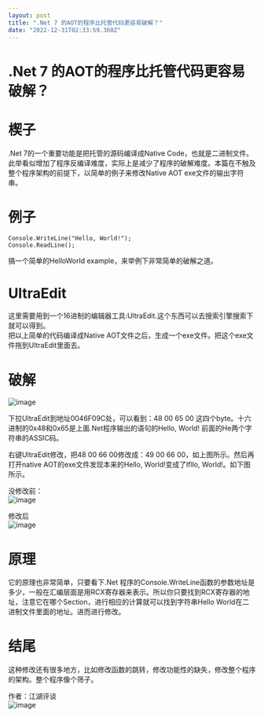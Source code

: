 ```yaml
---
layout: post
title: ".Net 7 的AOT的程序比托管代码更容易破解？"
date: "2022-12-31T02:33:59.360Z"
---
```

.Net 7 的AOT的程序比托管代码更容易破解？
=========================

楔子
==

.Net 7的一个重要功能是把托管的源码编译成Native Code，也就是二进制文件。此举看似增加了程序反编译难度，实际上是减少了程序的破解难度。本篇在不触及整个程序架构的前提下，以简单的例子来修改Native AOT exe文件的输出字符串。

  
  

例子
==

    Console.WriteLine("Hello, World!");
    Console.ReadLine();
    

搞一个简单的HelloWorld example，来举例下非常简单的破解之道。

  
  

UltraEdit
=========

这里需要用到一个16进制的编辑器工具:UltraEdit.这个东西可以去搜索引擎搜索下就可以得到。  
把以上简单的代码编译成Native AOT文件之后，生成一个exe文件。把这个exe文件拖到UltraEdit里面去。

  
  

破解
==

![image](https://img2023.cnblogs.com/blog/490844/202212/490844-20221231081619830-2092480284.png)

下拉UltraEdit到地址0046F09C处，可以看到：48 00 65 00 这四个byte。十六进制的0x48和0x65是上面.Net程序输出的语句的Hello, World! 前面的He两个字符串的ASSIC码。

右键UltraEdit修改，把48 00 66 00修改成：49 00 66 00，如上图所示。然后再打开native AOT的exe文件发现本来的Hello, World!变成了Ifllo, World!。如下图所示。

没修改前：  
![image](https://img2023.cnblogs.com/blog/490844/202212/490844-20221230193430532-631146368.png)

修改后  
![image](https://img2023.cnblogs.com/blog/490844/202212/490844-20221230192534379-653889074.png)

  
  

原理
==

它的原理也非常简单，只要看下.Net 程序的Console.WriteLine函数的参数地址是多少，一般在汇编层面是用RCX寄存器来表示。所以你只要找到RCX寄存器的地址，注意它在哪个Section，进行相应的计算就可以找到字符串Hello World在二进制文件里面的地址。进而进行修改。

  
  

结尾
==

这种修改还有很多地方，比如修改函数的跳转，修改功能性的缺失，修改整个程序的架构。整个程序像个筛子。

作者：江湖评谈  
![image](https://img2023.cnblogs.com/blog/490844/202212/490844-20221230194909250-1460340786.png)
